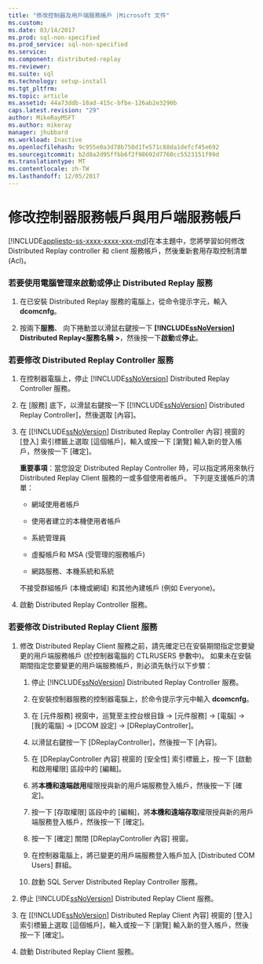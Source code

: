 ```yaml
---
title: "修改控制器及用戶端服務帳戶 |Microsoft 文件"
ms.custom: 
ms.date: 03/14/2017
ms.prod: sql-non-specified
ms.prod_service: sql-non-specified
ms.service: 
ms.component: distributed-replay
ms.reviewer: 
ms.suite: sql
ms.technology: setup-install
ms.tgt_pltfrm: 
ms.topic: article
ms.assetid: 44a73ddb-18ad-415c-bfbe-126ab2e3290b
caps.latest.revision: "29"
author: MikeRayMSFT
ms.author: mikeray
manager: jhubbard
ms.workload: Inactive
ms.openlocfilehash: 9c955e0a3d78b758d1fe571c88da1defcf45e692
ms.sourcegitcommit: b2d8a2d95ffbb6f2f98692d7760cc5523151f99d
ms.translationtype: MT
ms.contentlocale: zh-TW
ms.lasthandoff: 12/05/2017
---
```

# <a name="modify-the-controller-and-client-services-accounts"></a>修改控制器服務帳戶與用戶端服務帳戶
[!INCLUDE[appliesto-ss-xxxx-xxxx-xxx-md](../../includes/appliesto-ss-xxxx-xxxx-xxx-md.md)]在本主題中，您將學習如何修改 Distributed Replay controller 和 client 服務帳戶，然後重新套用存取控制清單 (Acl)。  
  
### <a name="to-start-or-stop-the-distributed-replay-services-using-computer-management"></a>若要使用電腦管理來啟動或停止 Distributed Replay 服務  
  
1.  在已安裝 Distributed Replay 服務的電腦上，從命令提示字元，輸入 **dcomcnfg**。  
  
2.  按兩下**服務**、 向下捲動並以滑鼠右鍵按一下 **[!INCLUDE[ssNoVersion](../../includes/ssnoversion-md.md)] Distributed Replay\<服務名稱 >**，然後按一下**啟動**或**停止**。  
  
### <a name="to-modify-the-distributed-replay-controller-service"></a>若要修改 Distributed Replay Controller 服務  
  
1.  在控制器電腦上，停止 [!INCLUDE[ssNoVersion](../../includes/ssnoversion-md.md)] Distributed Replay Controller 服務。  
  
2.  在 [服務] 底下，以滑鼠右鍵按一下 [[!INCLUDE[ssNoVersion](../../includes/ssnoversion-md.md)] Distributed Replay Controller]，然後選取 [內容]。  
  
3.  在 [[!INCLUDE[ssNoVersion](../../includes/ssnoversion-md.md)] Distributed Replay Controller 內容] 視窗的 [登入] 索引標籤上選取 [這個帳戶]，輸入或按一下 [瀏覽] 輸入新的登入帳戶，然後按一下 [確定]。  
  
     **重要事項**：當您設定 Distributed Replay Controller 時，可以指定將用來執行 Distributed Replay Client 服務的一或多個使用者帳戶。 下列是支援帳戶的清單：  
  
    -   網域使用者帳戶  
  
    -   使用者建立的本機使用者帳戶  
  
    -   系統管理員  
  
    -   虛擬帳戶和 MSA (受管理的服務帳戶)  
  
    -   網路服務、本機系統和系統  
  
     不接受群組帳戶 (本機或網域) 和其他內建帳戶 (例如 Everyone)。  
  
4.  啟動 Distributed Replay Controller 服務。  
  
### <a name="to-modify-the-distributed-replay-client-service"></a>若要修改 Distributed Replay Client 服務  
  
1.  修改 Distributed Replay Client 服務之前，請先確定已在安裝期間指定您要變更的用戶端服務帳戶 (於控制器電腦的 CTLRUSERS 參數中)。 如果未在安裝期間指定您要變更的用戶端服務帳戶，則必須先執行以下步驟：  
  
    1.  停止 [!INCLUDE[ssNoVersion](../../includes/ssnoversion-md.md)] Distributed Replay Controller 服務。  
  
    2.  在安裝控制器服務的控制器電腦上，於命令提示字元中輸入 **dcomcnfg**。  
  
    3.  在 [元件服務] 視窗中，巡覽至主控台根目錄 -> [元件服務] -> [電腦] -> [我的電腦] -> [DCOM 設定] -> [DReplayController]。  
  
    4.  以滑鼠右鍵按一下 [DReplayController]，然後按一下 [內容]。  
  
    5.  在 [DReplayController 內容] 視窗的 [安全性] 索引標籤上，按一下 [啟動和啟用權限] 區段中的 [編輯]。  
  
    6.  將**本機和遠端啟用**權限授與新的用戶端服務登入帳戶，然後按一下 [確定]。  
  
    7.  按一下 [存取權限] 區段中的 [編輯]，將**本機和遠端存取**權限授與新的用戶端服務登入帳戶，然後按一下 [確定]。  
  
    8.  按一下 [確定] 關閉 [DReplayController 內容] 視窗。  
  
    9. 在控制器電腦上，將已變更的用戶端服務登入帳戶加入 [Distributed COM Users] 群組。  
  
    10. 啟動 SQL Server Distributed Replay Controller 服務。  
  
2.  停止 [!INCLUDE[ssNoVersion](../../includes/ssnoversion-md.md)] Distributed Replay Client 服務。  
  
3.  在 [[!INCLUDE[ssNoVersion](../../includes/ssnoversion-md.md)] Distributed Replay Client 內容] 視窗的 [登入] 索引標籤上選取 [這個帳戶]，輸入或按一下 [瀏覽] 輸入新的登入帳戶，然後按一下 [確定]。  
  
4.  啟動 Distributed Replay Client 服務。  
  
  
